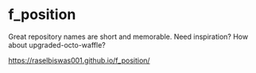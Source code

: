 # f_position
Great repository names are short and memorable. Need inspiration? How about upgraded-octo-waffle?

https://raselbiswas001.github.io/f_position/
